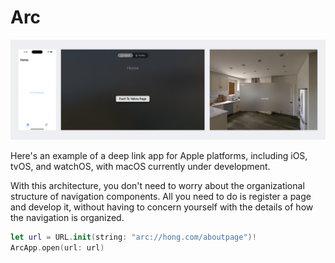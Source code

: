 # Arc

![platform](./platform.png)

Here's an example of a deep link app for Apple platforms, including iOS, tvOS, and watchOS, with macOS currently under development.

With this architecture, you don't need to worry about the organizational structure of navigation components. All you need to do is register a page and develop it, without having to concern yourself with the details of how the navigation is organized.

```Swift
let url = URL.init(string: "arc://hong.com/aboutpage")!
ArcApp.open(url: url)
```

